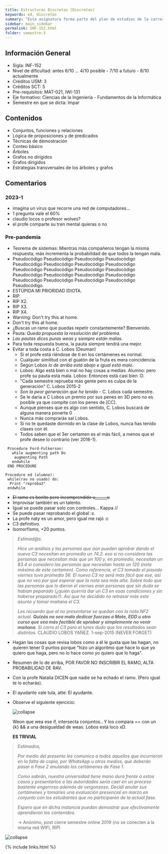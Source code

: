 ```yaml
---
title: Estructuras Discretas [Discretas]
keywords: ed, discretas
summary: "Esta asignatura forma parte del plan de estudios de la carrera Ingeniería Civil Informática en la línea de fundamentos de la informática, conducente a la licenciatura en Ciencias de la Ingeniería. El propósito de esta es introducir los fundamentos de estructuras discretas en su aplicación a las ciencias de la computación y proveer los fundamentos teóricos para las asignaturas posteriores."
sidebar: main_sidebar
permalink: INF-152.html
folder: semestre-3
---
```


## Información General

- Sigla: INF-152
- Nivel de dificultad: antes 6/10 ... 4/10 posible - 7/10 a futuro - 8/10 actualmente
- Créditos USM: 3
- Créditos SCT: 5
- Pre-requisitos: MAT-021, IWI-131
- Eje formativo: Ciencias de la Ingeniería - Fundamentos de la Informática
- Semestre en que se dicta: Impar

## Contenidos

- Conjuntos, funciones y relaciones
- Lógica de proposiciones y de predicados
- Técnicas de demostración
- Conteo básico
- Árboles
- Grafos no dirigidos
- Grafos dirigidos
- Estrategias transversales de los árboles y grafos

## Comentarios

### 2023-1

- imagina un virus que recorre una red de computadores...
- 1 pregunta vale el 60%
- claudio locos o profesor wolves?
- el profe comparte su tren mental quieras o no

### Pre-pandemia

- Teorema de sistemas: Mientras más compañeros tengan la misma respuesta, más incrementa la probabilidad de que todos la tengan mala.
- Pseudocódigo Pseudocódigo Pseudocódigo Pseudocódigo Pseudocódigo Pseudocódigo Pseudocódigo Pseudocódigo Pseudocódigo Pseudocódigo Pseudocódigo Pseudocódigo Pseudocódigo Pseudocódigo Pseudocódigo Pseudocódigo Pseudocódigo Pseudocódigo Pseudocódigo Pseudocódigo Pseudocódigo.
- ESTÚPIDA MI PRIORIDAD IDIOTA.
- RIP.
- RIP X2.
- RIP X3.
- RIP X4.
- Warning: Don't try this at home.
- Don't try this at home.
- ¿Buscas un ramo que puedas repetir constantemente? Bienvenido.
- Pauta: *Queda propuesta la resolución del problema.*
- *Las pautas dices puras weas y siempre están malas.*
- Para toda respuesta buena, la pauta siempre tendrá una mejor.
- Evitar a toda costa a C. Lobos (Deuman)
  - Si el profe está riéndose de ti en los certámenes es normal.
  - Cualquier similitud con el guatón de la fruta es mera coincidencia.
  - Según Lobos *lo de arriba está abajo e igual está malo*.
  - Lobos: Algo está bien o mal no hay cosas a medias.
    Alumno: pero profe su pauta esta mala.
    Lobos: Entonces está casi bien :D.
  - "Cada semestre reprueba más gente pero es culpa de la generación" C. Lobos 2015-2
  - *Son la peor generación que he tenido* - C. Lobos cada semestre.
  - Se le daría a C Lobos un premio por sus penes en 3D pero no es posible ya que compite con los penes de [CC].
  - Aunque pienses que es algo con sentido, C. Lobos buscará de alguna manera ponerte 0
  - Nunca más comprarás sal Lobos.
  - Si no te quedaste dormido en la clase de Lobos, nunca has tenido clases con él.
  - Todos saben que el 3er certamen es el más fácil, a menos que el profe desee lo contrario (ver 2016-1).

~~~ pseudo
 Procedure Ford-Fulkerson:
   while augmenting path Do
    augmenting Path
   endwhile
 END PROCEDURE
~~~

~~~ pseudo
Procedure ed (alumno):
 while(rav no usado) do:
  Print "reproba3"
 endwhile
~~~

- ~~El ramo es bonito pero incomprendido u______u~~
- Improvisar también es un talento.
- Igual se puede pasar solo con controles... Kappa //
- Se puede pasar reprobando el global :x.
- La profe naty es un amor, pero igual me rajó :c
- C3 definitivo.
- Isomorfismo, +20 puntos.

> *Estimad@s.*
>
> *Hice un análisis y las personas que aún pueden aprobar dando el nuevo C3 necesitan en promedio un 74.2. eso sí no considera las personas que necesitan más que un 100 y, en promedio, necesitan un 83.4 si considero las personas que necesitan hasta un 120 (nota máxima de este certamen). Como referencia, el C3 tomado el pasado viernes tuvo promedio 56. El nuevo C3 no será más fácil que ese, así que no veo por qué esperar que la nota sea más alta. Sobre todo que las personas que lo dieron el viernes eran personas que sin duda se habían peparado (¿quién querría dar un C3 en esas condiciones y sin haberse preparado?). Así que he decidido no retrasar más este asunto y tomar mañana el C3.*
>
> *Les recuerdo que al no presentarse se quedan con la nota NF2 actual. **Quizás no sea malo dedicar fuerzas a Mate, EDD u otro curso que sea más factible de aprobar y simplemente no venir mañana**. Si corro el C3 para el lunes dudo que los resultados sean distintos.*
> CLAUDIO LOBOS YAÑEZ. 1-sep-2015 (NEVER FORGET)

- Hagan las cosas que revisa lobos como a él le gusta que las hagan, no quieren tener 0 puntos porque "hizo un algoritmo que hace lo que yo quiero que haga, pero no lo hace como yo quiero que lo haga".
- Resumen de lo de arriba, POR FAVOR NO INSCRIBIR EL RAMO, ALTA PROBABILIDAD DE RAV.
- Con la profe Natalia DICEN que nadie se ha echado el ramo. (Pero igual te lo echarás).
- El ayudante vale tula, atte: El ayudante.
- Observe el siguiente ejercicio:

  <div class='text-center mb-3'>
      <img src="images/semestre-3/discretas-meme2.jpg" alt="collapse" height="auto">
  </div>

  Weon que wea ese if, intersecta conjuntos.. Y los compara == con un {k} && a una desigualdad de weas. Lobos está loco xD.

  **ES TRIVIAL**

> *Estimados,*
>
> *Por medio del presente les comunico a todos aquellos que incurrieron en la falta de copia, por WhatsApp u otros medios, que deberán pasar a Fase 2 anulando los certámenes de Fase 1*.
>
> *Como sabrán, nuestra universidad tiene mano dura frente a estos casos y presentarlos a las autoridades sería caer en un proceso bastante engorroso además de vergonzoso. Decidí anular sus certámenes y tomarles una evaluación presencial en marzo en conjunto con los estudiantes que no participaron de la actual fase*.
>
> *Espero que en dicha instancia puedan demostrar que efectivamente aprendieron los contenidos.*
>
> -> Anónimo, post cierre semestre online 2019 (no se conecten a la misma red WIFI, RIP)

<div class='text-center mb-3'>
    <img src="images/semestre-3/discretas-meme1.jpg" alt="collapse" height="auto">
</div>

{% include links.html %}
